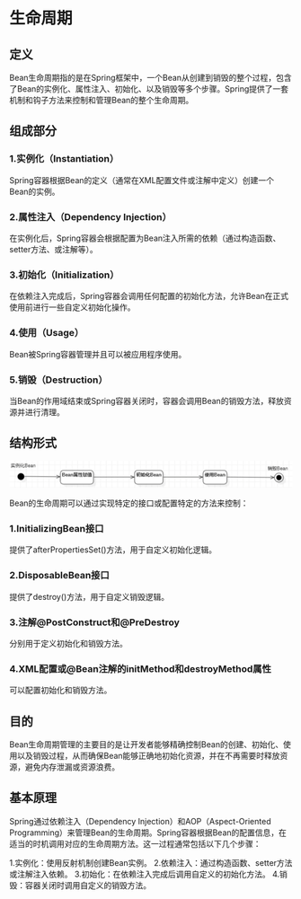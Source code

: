 # 生命周期

## 定义

Bean生命周期指的是在Spring框架中，一个Bean从创建到销毁的整个过程，包含了Bean的实例化、属性注入、初始化、以及销毁等多个步骤。Spring提供了一套机制和钩子方法来控制和管理Bean的整个生命周期。

## 组成部分

### 1.实例化（Instantiation）

Spring容器根据Bean的定义（通常在XML配置文件或注解中定义）创建一个Bean的实例。

### 2.属性注入（Dependency Injection）

在实例化后，Spring容器会根据配置为Bean注入所需的依赖（通过构造函数、setter方法、或注解等）。

### 3.初始化（Initialization）

在依赖注入完成后，Spring容器会调用任何配置的初始化方法，允许Bean在正式使用前进行一些自定义初始化操作。

### 4.使用（Usage）

Bean被Spring容器管理并且可以被应用程序使用。

### 5.销毁（Destruction）

当Bean的作用域结束或Spring容器关闭时，容器会调用Bean的销毁方法，释放资源并进行清理。

## 结构形式

![image-20240808170238090](../../TyporaImage/Spring/image-20240808170238090.png)

Bean的生命周期可以通过实现特定的接口或配置特定的方法来控制：

### 1.InitializingBean接口

提供了afterPropertiesSet()方法，用于自定义初始化逻辑。

### 2.DisposableBean接口

提供了destroy()方法，用于自定义销毁逻辑。

### 3.注解@PostConstruct和@PreDestroy

分别用于定义初始化和销毁方法。

### 4.XML配置或@Bean注解的initMethod和destroyMethod属性

可以配置初始化和销毁方法。



## 目的

Bean生命周期管理的主要目的是让开发者能够精确控制Bean的创建、初始化、使用以及销毁过程，从而确保Bean能够正确地初始化资源，并在不再需要时释放资源，避免内存泄漏或资源浪费。

## 基本原理

Spring通过依赖注入（Dependency Injection）和AOP（Aspect-Oriented Programming）来管理Bean的生命周期。Spring容器根据Bean的配置信息，在适当的时机调用对应的生命周期方法。这一过程通常包括以下几个步骤：

1.实例化：使用反射机制创建Bean实例。
2.依赖注入：通过构造函数、setter方法或注解注入依赖。
3.初始化：在依赖注入完成后调用自定义的初始化方法。
4.销毁：容器关闭时调用自定义的销毁方法。